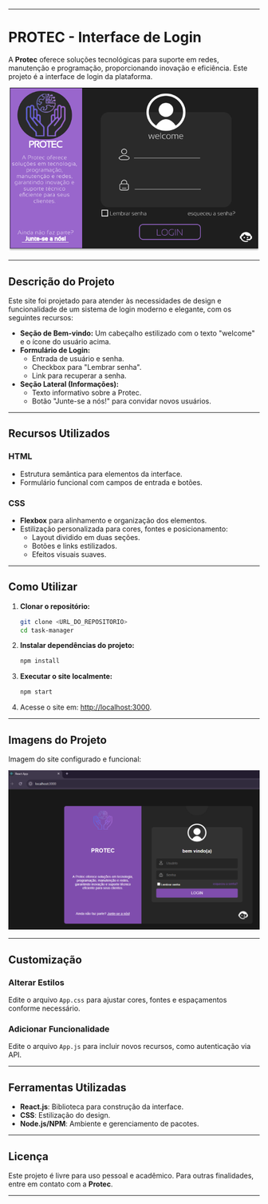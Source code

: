 
---

# **PROTEC - Interface de Login**

A **Protec** oferece soluções tecnológicas para suporte em redes, manutenção e programação, proporcionando inovação e eficiência. Este projeto é a interface de login da plataforma.

![Configurado](print_0.png)

---

## **Descrição do Projeto**

Este site foi projetado para atender às necessidades de design e funcionalidade de um sistema de login moderno e elegante, com os seguintes recursos:

- **Seção de Bem-vindo:** Um cabeçalho estilizado com o texto "welcome" e o ícone do usuário acima.
- **Formulário de Login:**
  - Entrada de usuário e senha.
  - Checkbox para "Lembrar senha".
  - Link para recuperar a senha.
- **Seção Lateral (Informações):**
  - Texto informativo sobre a Protec.
  - Botão "Junte-se a nós!" para convidar novos usuários.

---

## **Recursos Utilizados**

### **HTML**
- Estrutura semântica para elementos da interface.
- Formulário funcional com campos de entrada e botões.

### **CSS**
- **Flexbox** para alinhamento e organização dos elementos.
- Estilização personalizada para cores, fontes e posicionamento:
  - Layout dividido em duas seções.
  - Botões e links estilizados.
  - Efeitos visuais suaves.

---

## **Como Utilizar**

1. **Clonar o repositório:**
   ```bash
   git clone <URL_DO_REPOSITORIO>
   cd task-manager
   ```

2. **Instalar dependências do projeto:**
   ```bash
   npm install
   ```

3. **Executar o site localmente:**
   ```bash
   npm start
   ```

4. Acesse o site em: [http://localhost:3000](http://localhost:3000).

---

## **Imagens do Projeto**

Imagem do site configurado e funcional:

![Configurado](print_1.PNG)

---

## **Customização**

### **Alterar Estilos**
Edite o arquivo `App.css` para ajustar cores, fontes e espaçamentos conforme necessário.

### **Adicionar Funcionalidade**
Edite o arquivo `App.js` para incluir novos recursos, como autenticação via API.

---

## **Ferramentas Utilizadas**

- **React.js**: Biblioteca para construção da interface.
- **CSS**: Estilização do design.
- **Node.js/NPM**: Ambiente e gerenciamento de pacotes.

---

## **Licença**

Este projeto é livre para uso pessoal e acadêmico. Para outras finalidades, entre em contato com a **Protec**.

---
